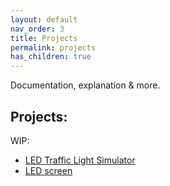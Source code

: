 ```yaml
---
layout: default
nav_order: 3
title: Projects
permalink: projects
has_children: true
---
```


Documentation, explanation & more.

## Projects:

WIP:
- [LED Traffic Light Simulator](../projects/LED-lights/LEDs.md)
- [LED screen](../projects/LED-screen/screen.md)

